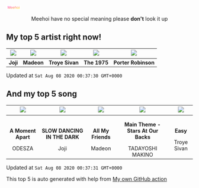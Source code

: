 ![Meehoi Logo](https://github.com/beam41/beam41/raw/master/mh.svg)
<p align="center">Meehoi have no special meaning please <b>don't</b> look it up</p>

## My top 5 artist right now!
<!-- table start -->
|<img src="https://i.scdn.co/image/5386e44d5e07dc662c0d6f14c3ae9c47e8898e06">|<img src="https://i.scdn.co/image/3f4c99a2932c2e21fc966123050cd92fe4ff0c15">|<img src="https://i.scdn.co/image/97cc8b63e62072026056deb171bb41f52f506613">|<img src="https://i.scdn.co/image/1717dac024e71f64ec421a658c7a9769d41ce251">|<img src="https://i.scdn.co/image/50c288dcdab974637f634438faeafbd4a96ece81">|
| :---: | :---: | :---: | :---: | :---: |
|<b>Joji</b>|<b>Madeon</b>|<b>Troye Sivan</b>|<b>The 1975</b>|<b>Porter Robinson</b>|

Updated at `Sat Aug 08 2020 00:37:30 GMT+0000`
<!-- table end -->

## And my top 5 song
<!-- table song start -->
|<img src="https://i.scdn.co/image/ab67616d00001e0299a3a1c380019cdc2ba9b8c2">|<img src="https://i.scdn.co/image/ab67616d00001e0260ba1d6104d0475c7555a6b2">|<img src="https://i.scdn.co/image/ab67616d00001e02dc384e6d13983fe1cd415ade">|<img src="https://i.scdn.co/image/ab67616d00001e0268ba2b1dfd40ee88ef406483">|<img src="https://i.scdn.co/image/ab67616d00001e02acd22b93c9521a25e0210109">|
| :---: | :---: | :---: | :---: | :---: |
|<p><b>A Moment Apart</b></p> ODESZA|<p><b>SLOW DANCING IN THE DARK</b></p> Joji|<p><b>All My Friends</b></p> Madeon|<p><b>Main Theme - Stars At Our Backs</b></p> TADAYOSHI MAKINO|<p><b>Easy</b></p> Troye Sivan|

Updated at `Sat Aug 08 2020 00:37:31 GMT+0000`
<!-- table song end -->

This top 5 is auto generated with help from [My own GitHub action](https://github.com/beam41/spotify-listening)